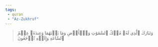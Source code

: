 ```yaml
---
tags: 
 - quran 
 - "Az-Zukhruf"
---
```


> وَتَبَارَكَ ٱلَّذِي لَهُۥ مُلۡكُ ٱلسَّمَٰوَٰتِ وَٱلۡأَرۡضِ وَمَا بَيۡنَهُمَا وَعِندَهُۥ عِلۡمُ ٱلسَّاعَةِ وَإِلَيۡهِ تُرۡجَعُونَ
